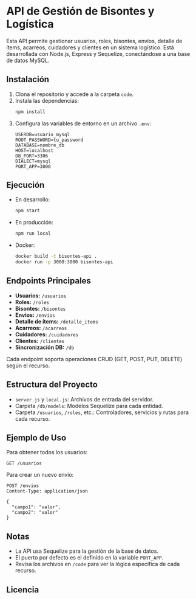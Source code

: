 # API de Gestión de Bisontes y Logística

Esta API permite gestionar usuarios, roles, bisontes, envíos, detalle de ítems, acarreos, cuidadores y clientes en un sistema logístico. Está desarrollada con Node.js, Express y Sequelize, conectándose a una base de datos MySQL.

## Instalación

1. Clona el repositorio y accede a la carpeta `code`.
2. Instala las dependencias:
   ```bash
   npm install
   ```
3. Configura las variables de entorno en un archivo `.env`:
   ```
   USERDB=usuario_mysql
   ROOT_PASSWORD=tu_password
   DATABASE=nombre_db
   HOST=localhost
   DB_PORT=3306
   DIALECT=mysql
   PORT_APP=3000
   ```

## Ejecución

- En desarrollo:
  ```bash
  npm start
  ```
- En producción:
  ```bash
  npm run local
  ```
- Docker:
  ```bash
  docker build -t bisontes-api .
  docker run -p 3000:3000 bisontes-api
  ```

## Endpoints Principales

- **Usuarios:** `/usuarios`
- **Roles:** `/roles`
- **Bisontes:** `/bisontes`
- **Envios:** `/envios`
- **Detalle de ítems:** `/detalle_items`
- **Acarreos:** `/acarreos`
- **Cuidadores:** `/cuidadores`
- **Clientes:** `/clientes`
- **Sincronización DB:** `/db`

Cada endpoint soporta operaciones CRUD (GET, POST, PUT, DELETE) según el recurso.

## Estructura del Proyecto

- `server.js` y `local.js`: Archivos de entrada del servidor.
- Carpeta `/db/models`: Modelos Sequelize para cada entidad.
- Carpeta `/usuarios`, `/roles`, etc.: Controladores, servicios y rutas para cada recurso.

## Ejemplo de Uso

Para obtener todos los usuarios:
```http
GET /usuarios
```

Para crear un nuevo envío:
```http
POST /envios
Content-Type: application/json

{
  "campo1": "valor",
  "campo2": "valor"
}
```

## Notas

- La API usa Sequelize para la gestión de la base de datos.
- El puerto por defecto es el definido en la variable `PORT_APP`.
- Revisa los archivos en `/code` para ver la lógica específica de cada recurso.

## Licencia